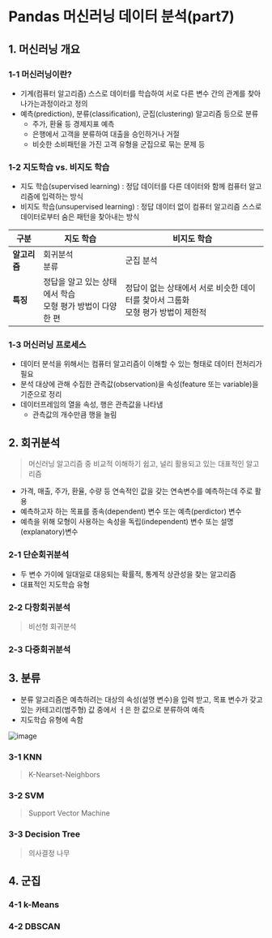 # Pandas 머신러닝 데이터 분석(part7)

## 1. 머신러닝 개요

### 1-1 머신러닝이란?

- 기계(컴퓨터 알고리즘) 스스로 데이터를 학습하여 서로 다른 변수 간의 관계를 찾아 나가는과정이라고 정의
- 예측(prediction), 분류(classification), 군집(clustering) 알고리즘 등으로 분류
  - 주가, 환율 등 경제지표 예측
  - 은행에서 고객을 분류하여 대출을 승인하거나 거절
  - 비슷한 소비패턴을 가진 고객 유형을 군집으로 묶는 문제 등



### 1-2 지도학습 vs. 비지도 학습

- 지도 학습(supervised learning) : 정답 데이터를 다른 데이터와 함께 컴퓨터 알고리즘에 입력하는 방식
- 비지도 학습(unsupervised learning) : 정답 데이터 없이 컴퓨터 알고리즘 스스로 데이터로부터 숨은 패턴을 찾아내는 방식

| 구분         | 지도 학습                                                    | 비지도 학습                                                  |
| ------------ | ------------------------------------------------------------ | ------------------------------------------------------------ |
| **알고리즘** | 회귀분석<br />분류                                           | 군집 분석                                                    |
| **특징**     | 정답을 알고 있는 상태에서 학습<br />모형 평가 방법이 다양한 편 | 정답이 없는 상태에서 서로 비슷한 데이터를 찾아서 그룹화<br />모형 평가 방법이 제한적 |



### 1-3 머신러닝 프로세스

- 데이터 분석을 위해서는 컴퓨터 알고리즘이 이해할 수 있는 형태로 데이터 전처리가 필요
- 분석 대상에 관해 수집한 관측값(observation)을 속성(feature 또는 variable)을 기준으로 정리
- 데이터프레임의 열을 속성, 행은 관측값을 나타냄
  - 관측값의 개수만큼 행을 늘림



## 2. 회귀분석

> 머신러닝 알고리즘 중 비교적 이해하기 쉽고, 널리 활용되고 있는 대표적인 알고리즘

- 가격, 매출, 주가, 환율, 수량 등 연속적인 값을 갖는 연속변수를 예측하는데 주로 활용
- 예측하고자 하는 목표를 종속(dependent) 변수 또는 예측(perdictor) 변수
- 예측을 위해 모형이 사용하는 속성을 독립(independent) 변수 또는 설명(explanatory)변수



### 2-1 단순회귀분석

- 두 변수 가이에 일대일로 대응되는 확률적, 통계적 상관성을 찾는 알고리즘
- 대표적인 지도학습 유형



### 2-2 다항회귀분석

> 비선형 회귀분석



### 2-3 다중회귀분석





## 3. 분류

- 분류 알고리즘은 예측하려는 대상의 속성(설명 변수)을 입력 받고, 목표 변수가 갖고 있는 카테고리(범주형) 값 중에서  ㅓ은 한 값으로 분류하여 예측
- 지도학습 유형에 속함

![image](https://user-images.githubusercontent.com/73389275/114342898-b856df00-9b97-11eb-9116-95ba2e078d51.png)



### 3-1 KNN

> K-Nearset-Neighbors





### 3-2 SVM

> Support Vector Machine



### 3-3 Decision Tree

> 의사결정 나무





## 4. 군집

### 4-1 k-Means



### 4-2 DBSCAN